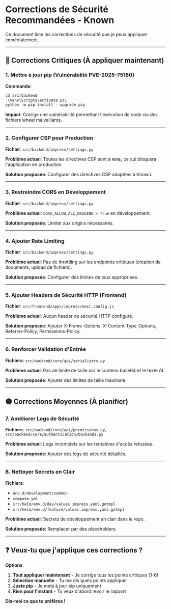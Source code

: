 # Corrections de Sécurité Recommandées - Known

Ce document liste les corrections de sécurité que je peux appliquer immédiatement.

---

## 🔴 Corrections Critiques (À appliquer maintenant)

### 1. Mettre à jour pip (Vulnérabilité PVE-2025-75180)

**Commande**:
```powershell
cd src/backend
.\venv\Scripts\activate.ps1
python -m pip install --upgrade pip
```

**Impact**: Corrige une vulnérabilité permettant l'exécution de code via des fichiers wheel malveillants.

---

### 2. Configurer CSP pour Production

**Fichier**: `src/backend/impress/settings.py`

**Problème actuel**: Toutes les directives CSP sont à `NONE`, ce qui bloquera l'application en production.

**Solution proposée**: Configurer des directives CSP adaptées à Known.

---

### 3. Restreindre CORS en Développement

**Fichier**: `src/backend/impress/settings.py`

**Problème actuel**: `CORS_ALLOW_ALL_ORIGINS = True` en développement.

**Solution proposée**: Limiter aux origins nécessaires.

---

### 4. Ajouter Rate Limiting

**Fichier**: `src/backend/impress/settings.py`

**Problème actuel**: Pas de throttling sur les endpoints critiques (création de documents, upload de fichiers).

**Solution proposée**: Configurer des limites de taux appropriées.

---

### 5. Ajouter Headers de Sécurité HTTP (Frontend)

**Fichier**: `src/frontend/apps/impress/next.config.js`

**Problème actuel**: Aucun header de sécurité HTTP configuré.

**Solution proposée**: Ajouter X-Frame-Options, X-Content-Type-Options, Referrer-Policy, Permissions-Policy.

---

### 6. Renforcer Validation d'Entrée

**Fichiers**: `src/backend/core/api/serializers.py`

**Problème actuel**: Pas de limite de taille sur le contenu base64 et le texte AI.

**Solution proposée**: Ajouter des limites de taille maximale.

---

## 🟡 Corrections Moyennes (À planifier)

### 7. Améliorer Logs de Sécurité

**Fichiers**: `src/backend/core/api/permissions.py`, `src/backend/core/authentication/backends.py`

**Problème actuel**: Logs incomplets sur les tentatives d'accès refusées.

**Solution proposée**: Ajouter des logs de sécurité détaillés.

---

### 8. Nettoyer Secrets en Clair

**Fichiers**: 
- `env.d/development/common`
- `compose.yml`
- `src/helm/env.d/dev/values.impress.yaml.gotmpl`
- `src/helm/env.d/feature/values.impress.yaml.gotmpl`

**Problème actuel**: Secrets de développement en clair dans le repo.

**Solution proposée**: Remplacer par des placeholders.

---

## ❓ Veux-tu que j'applique ces corrections ?

**Options**:

1. **Tout appliquer maintenant** - Je corrige tous les points critiques (1-6)
2. **Sélection manuelle** - Tu me dis quels points appliquer
3. **Juste pip** - Je mets à jour pip uniquement
4. **Rien pour l'instant** - Tu veux d'abord revoir le rapport

**Dis-moi ce que tu préfères !**

